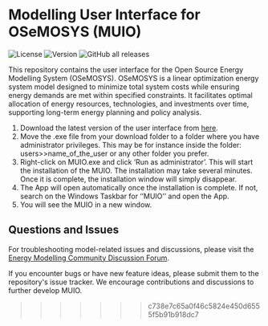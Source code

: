 # Modelling User Interface for OSeMOSYS (MUIO)

![License](https://img.shields.io/github/license/OSeMOSYS/MUIO)
![Version](https://img.shields.io/github/v/release/OSeMOSYS/MUIO)
![GitHub all releases](https://img.shields.io/github/downloads/OSeMOSYS/MUIO/total)

This repository contains the user interface for the Open Source Energy Modelling System (OSeMOSYS). OSeMOSYS is a linear optimization energy system model designed to minimize total system costs while ensuring energy demands are met within specified constraints. It facilitates optimal allocation of energy resources, technologies, and investments over time, supporting long-term energy planning and policy analysis.

1.	Download the latest version of the user interface from [here](https://forms.office.com/Pages/ResponsePage.aspx?id=wE8mz7iun0SQVILORFQISwwn5YyR7ONHs-3JdG3f5AFUODlJOEQwWTBXMlRRNFUwNEpUTUZYQ1RXOS4u). 
2.	Move the .exe file from your download folder to a folder where you have administrator privileges. This may be for instance inside the folder: users>>name_of_the_user or any other folder you prefer. 
3.	Right-click on MUIO.exe and click ‘Run as administrator’. This will start the installation of the MUIO. The installation may take several minutes. Once it is complete, the installation window will simply disappear. 
4.	The App will open automatically once the installation is complete. If not, search on the Windows Taskbar for ‘’MUIO’’ and open the App. 
5.	You will see the MUIO in a new window. 

## Questions and Issues

For troubleshooting model-related issues and discussions, please visit the [Energy Modelling Community Discussion Forum](https://forum.u4ria.org/). 

If you encounter bugs or have new feature ideas, please submit them to the repository's issue tracker. We encourage contributions and discussions to further develop MUIO.
>>>>>>> c738e7c65a0f46c5824e450d6555f5b91b918dc7
